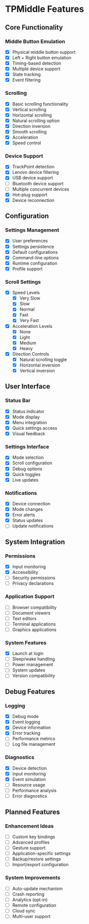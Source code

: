# TPMiddle Features

## Core Functionality

### Middle Button Emulation
- [x] Physical middle button support
- [x] Left + Right button emulation
- [x] Timing-based detection
- [x] Multiple device support
- [x] State tracking
- [x] Event filtering

### Scrolling
- [x] Basic scrolling functionality
- [x] Vertical scrolling
- [x] Horizontal scrolling
- [x] Natural scrolling option
- [x] Direction inversion
- [x] Smooth scrolling
- [x] Acceleration
- [x] Speed control

### Device Support
- [x] TrackPoint detection
- [x] Lenovo device filtering
- [x] USB device support
- [ ] Bluetooth device support
- [ ] Multiple concurrent devices
- [x] Hot-plug support
- [x] Device reconnection

## Configuration

### Settings Management
- [x] User preferences
- [x] Settings persistence
- [x] Default configurations
- [x] Command-line options
- [x] Runtime configuration
- [x] Profile support

### Scroll Settings
- [x] Speed Levels
  - [x] Very Slow
  - [x] Slow
  - [x] Normal
  - [x] Fast
  - [x] Very Fast

- [x] Acceleration Levels
  - [x] None
  - [x] Light
  - [x] Medium
  - [x] Heavy

- [x] Direction Controls
  - [x] Natural scrolling toggle
  - [x] Horizontal inversion
  - [x] Vertical inversion

## User Interface

### Status Bar
- [x] Status indicator
- [x] Mode display
- [x] Menu integration
- [x] Quick settings access
- [x] Visual feedback

### Settings Interface
- [x] Mode selection
- [x] Scroll configuration
- [x] Debug options
- [x] Quick toggles
- [x] Live updates

### Notifications
- [x] Device connection
- [x] Mode changes
- [x] Error alerts
- [x] Status updates
- [ ] Update notifications

## System Integration

### Permissions
- [x] Input monitoring
- [x] Accessibility
- [ ] Security permissions
- [ ] Privacy declarations

### Application Support
- [ ] Browser compatibility
- [ ] Document viewers
- [ ] Text editors
- [ ] Terminal applications
- [ ] Graphics applications

### System Features
- [x] Launch at login
- [ ] Sleep/wake handling
- [ ] Power management
- [ ] System updates
- [ ] Version compatibility

## Debug Features

### Logging
- [x] Debug mode
- [x] Event logging
- [x] Device information
- [x] Error tracking
- [ ] Performance metrics
- [ ] Log file management

### Diagnostics
- [x] Device detection
- [x] Input monitoring
- [x] Event simulation
- [ ] Resource usage
- [ ] Performance analysis
- [ ] Error diagnostics

## Planned Features

### Enhancement Ideas
- [ ] Custom key bindings
- [ ] Advanced profiles
- [ ] Gesture support
- [ ] Application-specific settings
- [ ] Backup/restore settings
- [ ] Import/export configuration

### System Improvements
- [ ] Auto-update mechanism
- [ ] Crash reporting
- [ ] Analytics (opt-in)
- [ ] Remote configuration
- [ ] Cloud sync
- [ ] Multi-user support
